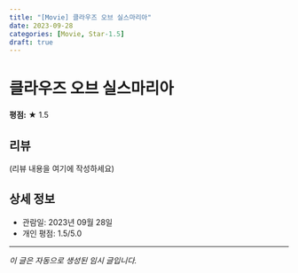 ```yaml
---
title: "[Movie] 클라우즈 오브 실스마리아"
date: 2023-09-28
categories: [Movie, Star-1.5]
draft: true
---
```


# 클라우즈 오브 실스마리아

**평점:** ★ 1.5

## 리뷰

(리뷰 내용을 여기에 작성하세요)

## 상세 정보

- 관람일: 2023년 09월 28일
- 개인 평점: 1.5/5.0

---

*이 글은 자동으로 생성된 임시 글입니다.*
